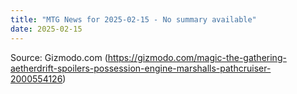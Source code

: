 ```yaml
---
title: "MTG News for 2025-02-15 - No summary available"
date: 2025-02-15
---
```




Source: Gizmodo.com (https://gizmodo.com/magic-the-gathering-aetherdrift-spoilers-possession-engine-marshalls-pathcruiser-2000554126)
